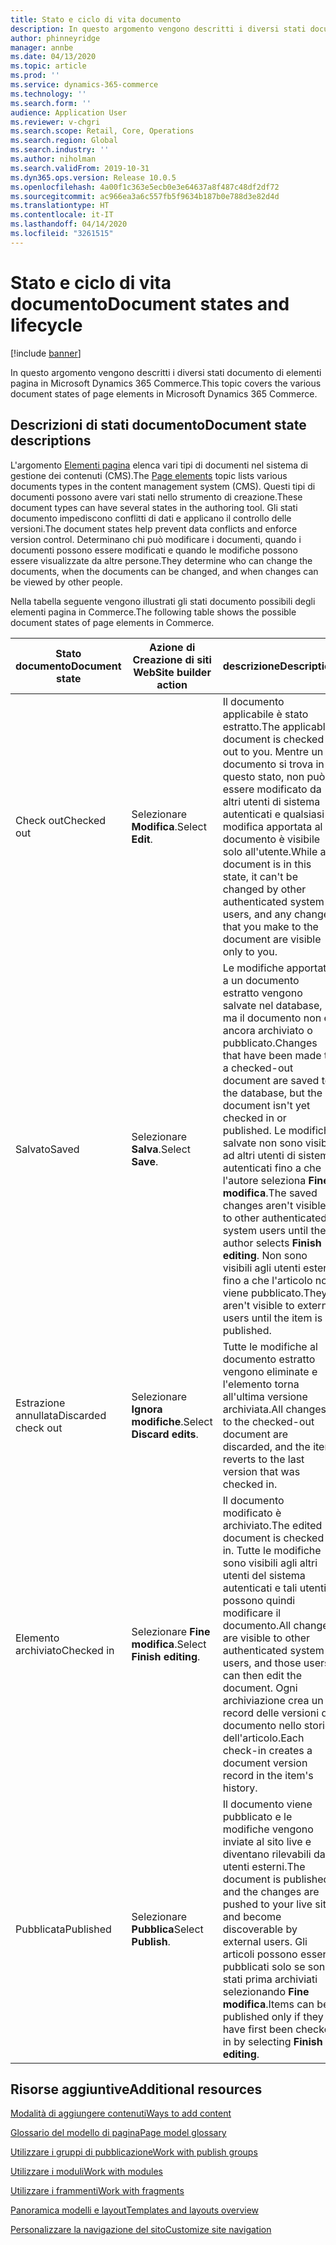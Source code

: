 ```yaml
---
title: Stato e ciclo di vita documento
description: In questo argomento vengono descritti i diversi stati documento di elementi pagina in Microsoft Dynamics 365 Commerce.
author: phinneyridge
manager: annbe
ms.date: 04/13/2020
ms.topic: article
ms.prod: ''
ms.service: dynamics-365-commerce
ms.technology: ''
ms.search.form: ''
audience: Application User
ms.reviewer: v-chgri
ms.search.scope: Retail, Core, Operations
ms.search.region: Global
ms.search.industry: ''
ms.author: niholman
ms.search.validFrom: 2019-10-31
ms.dyn365.ops.version: Release 10.0.5
ms.openlocfilehash: 4a00f1c363e5ecb0e3e64637a8f487c48df2df72
ms.sourcegitcommit: ac966ea3a6c557fb5f9634b187b0e788d3e82d4d
ms.translationtype: HT
ms.contentlocale: it-IT
ms.lasthandoff: 04/14/2020
ms.locfileid: "3261515"
---
```

# <a name="document-states-and-lifecycle"></a><span data-ttu-id="e4d93-103">Stato e ciclo di vita documento</span><span class="sxs-lookup"><span data-stu-id="e4d93-103">Document states and lifecycle</span></span>


[!include [banner](includes/banner.md)]

<span data-ttu-id="e4d93-104">In questo argomento vengono descritti i diversi stati documento di elementi pagina in Microsoft Dynamics 365 Commerce.</span><span class="sxs-lookup"><span data-stu-id="e4d93-104">This topic covers the various document states of page elements in Microsoft Dynamics 365 Commerce.</span></span>

## <a name="document-state-descriptions"></a><span data-ttu-id="e4d93-105">Descrizioni di stati documento</span><span class="sxs-lookup"><span data-stu-id="e4d93-105">Document state descriptions</span></span>

<span data-ttu-id="e4d93-106">L'argomento [Elementi pagina](page-elements-overview.md) elenca vari tipi di documenti nel sistema di gestione dei contenuti (CMS).</span><span class="sxs-lookup"><span data-stu-id="e4d93-106">The [Page elements](page-elements-overview.md) topic lists various documents types in the content management system (CMS).</span></span> <span data-ttu-id="e4d93-107">Questi tipi di documenti possono avere vari stati nello strumento di creazione.</span><span class="sxs-lookup"><span data-stu-id="e4d93-107">These document types can have several states in the authoring tool.</span></span> <span data-ttu-id="e4d93-108">Gli stati documento impediscono conflitti di dati e applicano il controllo delle versioni.</span><span class="sxs-lookup"><span data-stu-id="e4d93-108">The document states help prevent data conflicts and enforce version control.</span></span> <span data-ttu-id="e4d93-109">Determinano chi può modificare i documenti, quando i documenti possono essere modificati e quando le modifiche possono essere visualizzate da altre persone.</span><span class="sxs-lookup"><span data-stu-id="e4d93-109">They determine who can change the documents, when the documents can be changed, and when changes can be viewed by other people.</span></span>

<span data-ttu-id="e4d93-110">Nella tabella seguente vengono illustrati gli stati documento possibili degli elementi pagina in Commerce.</span><span class="sxs-lookup"><span data-stu-id="e4d93-110">The following table shows the possible document states of page elements in Commerce.</span></span>

| <span data-ttu-id="e4d93-111">Stato documento</span><span class="sxs-lookup"><span data-stu-id="e4d93-111">Document state</span></span>      | <span data-ttu-id="e4d93-112">Azione di Creazione di siti Web</span><span class="sxs-lookup"><span data-stu-id="e4d93-112">Site builder action</span></span>        | <span data-ttu-id="e4d93-113">descrizione</span><span class="sxs-lookup"><span data-stu-id="e4d93-113">Description</span></span>                                                  |
| ------------------- | -------------------------- | ------------------------------------------------------------ |
| <span data-ttu-id="e4d93-114">Check out</span><span class="sxs-lookup"><span data-stu-id="e4d93-114">Checked out</span></span>         | <span data-ttu-id="e4d93-115">Selezionare **Modifica**.</span><span class="sxs-lookup"><span data-stu-id="e4d93-115">Select **Edit**.</span></span>           | <span data-ttu-id="e4d93-116">Il documento applicabile è stato estratto.</span><span class="sxs-lookup"><span data-stu-id="e4d93-116">The applicable document is checked out to you.</span></span> <span data-ttu-id="e4d93-117">Mentre un documento si trova in questo stato, non può essere modificato da altri utenti di sistema autenticati e qualsiasi modifica apportata al documento è visibile solo all'utente.</span><span class="sxs-lookup"><span data-stu-id="e4d93-117">While a document is in this state, it can't be changed by other authenticated system users, and any changes that you make to the document are visible only to you.</span></span> |
| <span data-ttu-id="e4d93-118">Salvato</span><span class="sxs-lookup"><span data-stu-id="e4d93-118">Saved</span></span>               | <span data-ttu-id="e4d93-119">Selezionare **Salva**.</span><span class="sxs-lookup"><span data-stu-id="e4d93-119">Select **Save**.</span></span>           | <span data-ttu-id="e4d93-120">Le modifiche apportate a un documento estratto vengono salvate nel database, ma il documento non è ancora archiviato o pubblicato.</span><span class="sxs-lookup"><span data-stu-id="e4d93-120">Changes that have been made to a checked-out document are saved to the database, but the document isn't yet checked in or published.</span></span> <span data-ttu-id="e4d93-121">Le modifiche salvate non sono visibili ad altri utenti di sistema autenticati fino a che l'autore seleziona **Fine modifica**.</span><span class="sxs-lookup"><span data-stu-id="e4d93-121">The saved changes aren't visible to other authenticated system users until the author selects **Finish editing**.</span></span> <span data-ttu-id="e4d93-122">Non sono visibili agli utenti esterni fino a che l'articolo non viene pubblicato.</span><span class="sxs-lookup"><span data-stu-id="e4d93-122">They aren't visible to external users until the item is published.</span></span> |
| <span data-ttu-id="e4d93-123">Estrazione annullata</span><span class="sxs-lookup"><span data-stu-id="e4d93-123">Discarded check out</span></span> | <span data-ttu-id="e4d93-124">Selezionare **Ignora modifiche**.</span><span class="sxs-lookup"><span data-stu-id="e4d93-124">Select **Discard edits**.</span></span>  | <span data-ttu-id="e4d93-125">Tutte le modifiche al documento estratto vengono eliminate e l'elemento torna all'ultima versione archiviata.</span><span class="sxs-lookup"><span data-stu-id="e4d93-125">All changes to the checked-out document are discarded, and the item reverts to the last version that was checked in.</span></span> |
| <span data-ttu-id="e4d93-126">Elemento archiviato</span><span class="sxs-lookup"><span data-stu-id="e4d93-126">Checked in</span></span>          | <span data-ttu-id="e4d93-127">Selezionare **Fine modifica**.</span><span class="sxs-lookup"><span data-stu-id="e4d93-127">Select **Finish editing**.</span></span> | <span data-ttu-id="e4d93-128">Il documento modificato è archiviato.</span><span class="sxs-lookup"><span data-stu-id="e4d93-128">The edited document is checked in.</span></span> <span data-ttu-id="e4d93-129">Tutte le modifiche sono visibili agli altri utenti del sistema autenticati e tali utenti possono quindi modificare il documento.</span><span class="sxs-lookup"><span data-stu-id="e4d93-129">All changes are visible to other authenticated system users, and those users can then edit the document.</span></span> <span data-ttu-id="e4d93-130">Ogni archiviazione crea un record delle versioni del documento nello storico dell'articolo.</span><span class="sxs-lookup"><span data-stu-id="e4d93-130">Each check-in creates a document version record in the item's history.</span></span> |
| <span data-ttu-id="e4d93-131">Pubblicata</span><span class="sxs-lookup"><span data-stu-id="e4d93-131">Published</span></span>           | <span data-ttu-id="e4d93-132">Selezionare **Pubblica**</span><span class="sxs-lookup"><span data-stu-id="e4d93-132">Select **Publish**.</span></span>        | <span data-ttu-id="e4d93-133">Il documento viene pubblicato e le modifiche vengono inviate al sito live e diventano rilevabili da utenti esterni.</span><span class="sxs-lookup"><span data-stu-id="e4d93-133">The document is published, and the changes are pushed to your live site and become discoverable by external users.</span></span> <span data-ttu-id="e4d93-134">Gli articoli possono essere pubblicati solo se sono stati prima archiviati selezionando **Fine modifica**.</span><span class="sxs-lookup"><span data-stu-id="e4d93-134">Items can be published only if they have first been checked in by selecting **Finish editing**.</span></span> |

## <a name="additional-resources"></a><span data-ttu-id="e4d93-135">Risorse aggiuntive</span><span class="sxs-lookup"><span data-stu-id="e4d93-135">Additional resources</span></span>

[<span data-ttu-id="e4d93-136">Modalità di aggiungere contenuti</span><span class="sxs-lookup"><span data-stu-id="e4d93-136">Ways to add content</span></span>](add-manage-content.md)

[<span data-ttu-id="e4d93-137">Glossario del modello di pagina</span><span class="sxs-lookup"><span data-stu-id="e4d93-137">Page model glossary</span></span>](page-elements-overview.md)

[<span data-ttu-id="e4d93-138">Utilizzare i gruppi di pubblicazione</span><span class="sxs-lookup"><span data-stu-id="e4d93-138">Work with publish groups</span></span>](publish-groups.md)

[<span data-ttu-id="e4d93-139">Utilizzare i moduli</span><span class="sxs-lookup"><span data-stu-id="e4d93-139">Work with modules</span></span>](work-with-modules.md)

[<span data-ttu-id="e4d93-140">Utilizzare i frammenti</span><span class="sxs-lookup"><span data-stu-id="e4d93-140">Work with fragments</span></span>](work-with-fragments.md)

[<span data-ttu-id="e4d93-141">Panoramica modelli e layout</span><span class="sxs-lookup"><span data-stu-id="e4d93-141">Templates and layouts overview</span></span>](templates-layouts-overview.md)

[<span data-ttu-id="e4d93-142">Personalizzare la navigazione del sito</span><span class="sxs-lookup"><span data-stu-id="e4d93-142">Customize site navigation</span></span>](customize-site-navigation.md)
